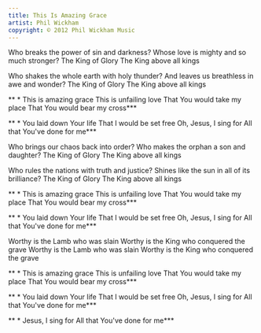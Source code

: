 ```yaml
---
title: This Is Amazing Grace
artist: Phil Wickham
copyright: © 2012 Phil Wickham Music
---
```

Who breaks the power
  of sin and darkness?
Whose love is mighty
  and so much stronger?
The King of Glory
The King above all kings

Who shakes the whole earth
  with holy thunder?
And leaves us breathless
  in awe and wonder?
The King of Glory
The King above all kings

 ** * This is amazing grace
   This is unfailing love
   That You would take my place
   That You would bear my cross***

 ** * You laid down Your life
   That I would be set free
   Oh, Jesus, I sing for
   All that You've done for me***

Who brings our chaos
  back into order?
Who makes the orphan
  a son and daughter?
The King of Glory
The King above all kings

Who rules the nations
  with truth and justice?
Shines like the sun in
  all of its brilliance?
The King of Glory
The King above all kings

 ** * This is amazing grace
   This is unfailing love
   That You would take my place
   That You would bear my cross***

 ** * You laid down Your life
   That I would be set free
   Oh, Jesus, I sing for
   All that You've done for me***

Worthy is the Lamb who was slain
Worthy is the King who conquered the grave
Worthy is the Lamb who was slain
Worthy is the King who conquered the grave

 ** * This is amazing grace
   This is unfailing love
   That You would take my place
   That You would bear my cross***

 ** * You laid down Your life
   That I would be set free
   Oh, Jesus, I sing for
   All that You've done for me***

 ** * Jesus, I sing for
   All that You've done for me***